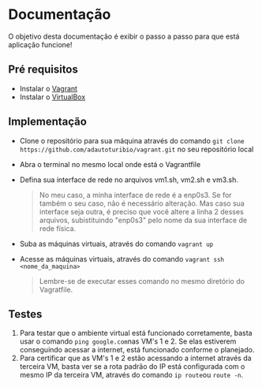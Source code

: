 # Documentação
O objetivo desta documentação é exibir o passo a passo para que está aplicação funcione!

## Pré requisitos

* Instalar o [Vagrant](https://developer.hashicorp.com/vagrant/downloads?product_intent=vagrant)
* Instalar o [VirtualBox](https://www.virtualbox.org/wiki/Downloads)
  
## Implementação

* Clone o repositório para sua máquina através do comando `git clone https://github.com/adautoturibio/vagrant.git` no seu repositório local
* Abra o terminal no mesmo local onde está o Vagrantfile
* Defina sua interface de rede no arquivos vm1.sh, vm2.sh e vm3.sh.
  
  > No meu caso, a minha interface de rede é a enp0s3. Se for também o seu caso, não é necessário alteração. Mas caso sua interface seja outra, é preciso que você altere a linha 2 desses arquivos, subistituindo "enp0s3" pelo nome da sua interface de rede física.

* Suba as máquinas virtuais, através do comando `vagrant up`
* Acesse as máquinas virtuais, através do comando `vagrant ssh <nome_da_maquina>`
  >  Lembre-se de executar esses comando no mesmo diretório do Vagratfile.

## Testes

1) Para testar que o ambiente virtual está funcionado corretamente, basta usar o comando `ping google.com`nas VM's 1 e 2. Se elas estiverem conseguindo acessar a internet, está funcionado conforme o planejado.
2) Para certificar que as VM's 1 e 2 estão acessando a internet através da terceira VM, basta ver se a rota padrão do IP está configurada com o mesmo IP da terceira VM, através do comando `ip route`ou `route -n`.
